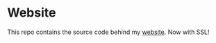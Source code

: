 # Website
This repo contains the source code behind my [website](https://nethercott.me). Now with SSL!